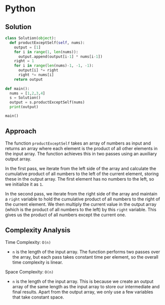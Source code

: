 # Python

## Solution

```python
class Solution(object):
  def productExceptSelf(self, nums):
    output = [1]
    for i in range(1, len(nums)):
      output.append(output[i-1] * nums[i-1])
    right = 1
    for i in range(len(nums)-1, -1, -1):
      output[i] *= right
      right *= nums[i]
    return output
  
def main():
  nums = [1,2,3,4]
  s = Solution()
  output = s.productExceptSelf(nums)
  print(output)

main()
```

## Approach

The function `productExceptSelf` takes an array of numbers as input and returns an array where each element is the product of all other elements in the input array. The function achieves this in two passes using an auxiliary output array.

In the first pass, we iterate from the left side of the array and calculate the cumulative product of all numbers to the left of the current element, storing these in the output array. The first element has no numbers to the left, so we initialize it as `1`.

In the second pass, we iterate from the right side of the array and maintain a `right` variable to hold the cumulative product of all numbers to the right of the current element. We then multiply the current value in the output array (which is the product of all numbers to the left) by this `right` variable. This gives us the product of all numbers except the current one.

## Complexity Analysis

Time Complexity: `O(n)`

* `n` is the length of the input array. The function performs two passes over the array, but each pass takes constant time per element, so the overall time complexity is linear.

Space Complexity: `O(n)`

* `n` is the length of the input array. This is because we create an output array of the same length as the input array to store our intermediate and final results. Apart from the output array, we only use a few variables that take constant space.
